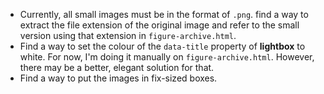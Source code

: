 - Currently, all small images must be in the format of ```.png```. find a way to extract the file extension of the original image and refer to the small version using that extension in ```figure-archive.html```.
- Find a way to set the colour of the ```data-title``` property of **lightbox** to white. For now, I'm doing it manually on ```figure-archive.html```. However, there may be a better, elegant solution for that.
- Find a way to put the images in fix-sized boxes.